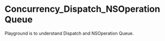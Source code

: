 # Concurrency_Dispatch_NSOperationQueue
Playground is to understand Dispatch and NSOperation Queue.
